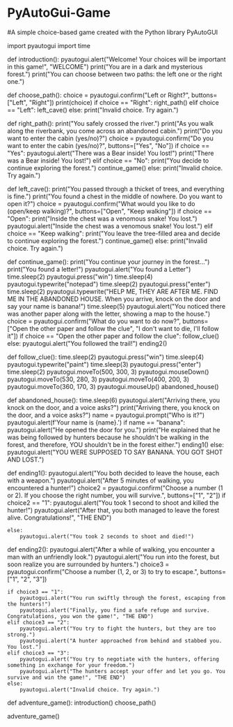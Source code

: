 # PyAutoGui-Game
#A simple choice-based game created with the Python library PyAutoGUI

import pyautogui
import time

def introduction():
    pyautogui.alert("Welcome! Your choices will be important in this game!", "WELCOME")
    print("You are in a dark and mysterious forest.")
    print("You can choose between two paths: the left one or the right one.")

def choose_path():
    choice = pyautogui.confirm("Left or Right?", buttons=["Left", "Right"])
    print(choice)
    if choice == "Right":
        right_path()
    elif choice == "Left":
        left_cave()
    else:
        print("Invalid choice. Try again.")

def right_path():
    print("You safely crossed the river.")
    print("As you walk along the riverbank, you come across an abandoned cabin.")
    print("Do you want to enter the cabin (yes/no)?")
    choice = pyautogui.confirm("Do you want to enter the cabin (yes/no)?", buttons=["Yes", "No"])
    if choice == "Yes":
        pyautogui.alert("There was a Bear inside! You lost!")
        print("There was a Bear inside! You lost!")
    elif choice == "No":
        print("You decide to continue exploring the forest.")
        continue_game()
    else:
        print("Invalid choice. Try again.")

def left_cave():
    print("You passed through a thicket of trees, and everything is fine.")
    print("You found a chest in the middle of nowhere. Do you want to open it?")
    choice = pyautogui.confirm("What would you like to do (open/keep walking)?", buttons=["Open", "Keep walking"])
    if choice == "Open":
        print("Inside the chest was a venomous snake! You lost.")
        pyautogui.alert("Inside the chest was a venomous snake! You lost.")
    elif choice == "Keep walking":
        print("You leave the tree-filled area and decide to continue exploring the forest.")
        continue_game()
    else:
        print("Invalid choice. Try again.")

def continue_game():
    print("You continue your journey in the forest...")
    print("You found a letter!")
    pyautogui.alert("You found a Letter")
    time.sleep(2)
    pyautogui.press("win")
    time.sleep(4)
    pyautogui.typewrite("notepad")
    time.sleep(2)
    pyautogui.press("enter")
    time.sleep(2)
    pyautogui.typewrite("HELP ME, THEY ARE AFTER ME. FIND ME IN THE ABANDONED HOUSE. When you arrive, knock on the door and say your name is banana!")
    time.sleep(5)
    pyautogui.alert("You noticed there was another paper along with the letter, showing a map to the house.")
    choice = pyautogui.confirm("What do you want to do now?", buttons=["Open the other paper and follow the clue", "I don't want to die, I'll follow it"])
    if choice == "Open the other paper and follow the clue":
        follow_clue()
    else:
        pyautogui.alert("You followed the trail!")
        ending2()

def follow_clue():
    time.sleep(2)
    pyautogui.press("win")
    time.sleep(4)
    pyautogui.typewrite("paint")
    time.sleep(3)
    pyautogui.press("enter")
    time.sleep(2)
    pyautogui.moveTo(500, 300, 3)
    pyautogui.mouseDown()
    pyautogui.moveTo(530, 280, 3)
    pyautogui.moveTo(400, 200, 3)
    pyautogui.moveTo(360, 170, 3)
    pyautogui.mouseUp()
    abandoned_house()

def abandoned_house():
    time.sleep(6)
    pyautogui.alert("Arriving there, you knock on the door, and a voice asks?")
    print("Arriving there, you knock on the door, and a voice asks?")
    name = pyautogui.prompt("Who is it?")
    pyautogui.alert(f'Your name is {name}.')
    if name == "banana":
        pyautogui.alert("He opened the door for you.")
        print("He explained that he was being followed by hunters because he shouldn't be walking in the forest, and therefore, YOU shouldn't be in the forest either.")
        ending1()
    else:
        pyautogui.alert("YOU WERE SUPPOSED TO SAY BANANA. YOU GOT SHOT AND LOST.")

def ending1():
    pyautogui.alert("You both decided to leave the house, each with a weapon.")
    pyautogui.alert("After 5 minutes of walking, you encountered a hunter!")
    choice2 = pyautogui.confirm("Choose a number (1 or 2). If you choose the right number, you will survive.",
                                buttons=["1", "2"])
    if choice2 == "1":
        pyautogui.alert("You took 1 second to shoot and killed the hunter!")
        pyautogui.alert("After that, you both managed to leave the forest alive. Congratulations!", "THE END")

    else:
        pyautogui.alert("You took 2 seconds to shoot and died!")

def ending2():
    pyautogui.alert("After a while of walking, you encounter a man with an unfriendly look.")
    pyautogui.alert("You run into the forest, but soon realize you are surrounded by hunters.")
    choice3 = pyautogui.confirm("Choose a number (1, 2, or 3) to try to escape.", buttons=["1", "2", "3"])

    if choice3 == "1":
        pyautogui.alert("You run swiftly through the forest, escaping from the hunters!")
        pyautogui.alert("Finally, you find a safe refuge and survive. Congratulations, you won the game!", "THE END")
    elif choice3 == "2":
        pyautogui.alert("You try to fight the hunters, but they are too strong.")
        pyautogui.alert("A hunter approached from behind and stabbed you. You lost.")
    elif choice3 == "3":
        pyautogui.alert("You try to negotiate with the hunters, offering something in exchange for your freedom.")
        pyautogui.alert("The hunters accept your offer and let you go. You survive and win the game!", "THE END")
    else:
        pyautogui.alert("Invalid choice. Try again.")

def adventure_game():
    introduction()
    choose_path()

adventure_game()

